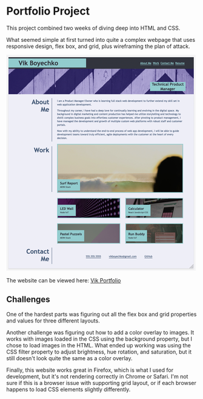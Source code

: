 # Portfolio Project

This project combined two weeks of diving deep into HTML and CSS.

What seemed simple at first turned into quite a complex webpage that uses responsive design, flex box, and grid, plus wireframing the plan of attack.

![Portfolio wide screengrab](/assets/images/portfolio-wide.png)

The website can be viewed here: [Vik Portfolio](https://vikboyechko.github.io/portfolio/)

## Challenges

One of the hardest parts was figuring out all the flex box and grid properties and values for three different layouts.

Another challenge was figuring out how to add a color overlay to images. It works with images loaded in the CSS using the background property, but I chose to load images in the HTML. What ended up working was using the CSS filter property to adjust brightness, hue rotation, and saturation, but it still doesn't look quite the same as a color overlay.

Finally, this website works great in Firefox, which is what I used for development, but it's not rendering correctly in Chrome or Safari. I'm not sure if this is a browser issue with supporting grid layout, or if each browser happens to load CSS elements slightly differently.